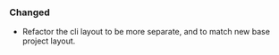 <!--
A new scriv changelog fragment.

Uncomment the section that is right (remove the HTML comment wrapper).

pull request link [#_num_](https://github.com/DonalChilde/pdf2txt/pull/_num_)
issue link [#_num_](https://github.com/DonalChilde/pdf2txt/issues/_num_)
-->

<!--

### Removed

- __issue_or_PR_description__[#_num_](https://github.com/DonalChilde/pdf2txt/pull/_num_)
  - closes
    - __desc__[#_num_](https://github.com/DonalChilde/pdf2txt/issues/_num_)

-->
<!--

### Added

- __issue_or_PR_description__[#_num_](https://github.com/DonalChilde/pdf2txt/pull/_num_)
  - closes
    - __desc__[#_num_](https://github.com/DonalChilde/pdf2txt/issues/_num_)

-->

### Changed

- Refactor the  cli layout to be more separate, and to match new base project layout.

<!--

### Deprecated

- __issue_or_PR_description__[#_num_](https://github.com/DonalChilde/pdf2txt/pull/_num_)
  - closes
    - __desc__[#_num_](https://github.com/DonalChilde/pdf2txt/issues/_num_)

-->
<!--

### Fixed

- __issue_or_PR_description__[#_num_](https://github.com/DonalChilde/pdf2txt/pull/_num_)
  - closes
    - __desc__[#_num_](https://github.com/DonalChilde/pdf2txt/issues/_num_)

-->
<!--

### Security

- __issue_or_PR_description__[#_num_](https://github.com/DonalChilde/pdf2txt/pull/_num_)
  - closes
    - __desc__[#_num_](https://github.com/DonalChilde/pdf2txt/issues/_num_)

-->

